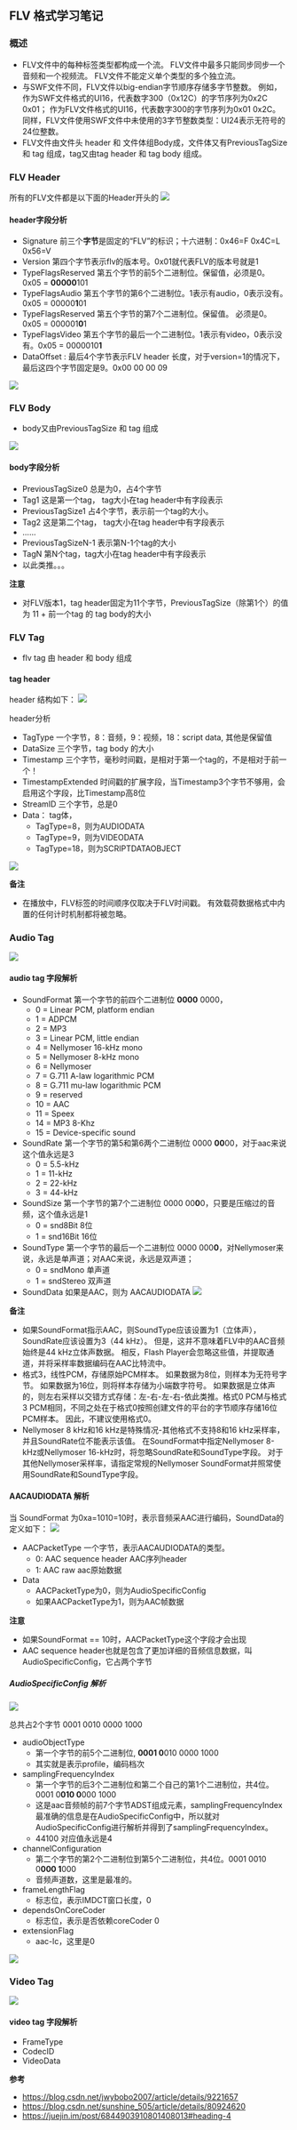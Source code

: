 ## FLV 格式学习笔记
###  概述
* FLV文件中的每种标签类型都构成一个流。 FLV文件中最多只能同步同步一个音频和一个视频流。 FLV文件不能定义单个类型的多个独立流。
* 与SWF文件不同，FLV文件以big-endian字节顺序存储多字节整数。 例如，作为SWF文件格式的UI16，代表数字300（0x12C）的字节序列为0x2C 0x01； 作为FLV文件格式的UI16，代表数字300的字节序列为0x01 0x2C。 同样，FLV文件使用SWF文件中未使用的3字节整数类型：UI24表示无符号的24位整数。
* FLV文件由文件头 header 和 文件体组Body成，文件体又有PreviousTagSize 和 tag 组成，tag又由tag header 和 tag body 组成。

### FLV Header
所有的FLV文件都是以下面的Header开头的
![](resource/FLV/01.png)

#### header字段分析
* Signature 前三个**字节**是固定的“FLV”的标识；十六进制：0x46=F 0x4C=L 0x56=V
* Version 第四个字节表示flv的版本号。0x01就代表FLV的版本号就是1
* TypeFlagsReserved 第五个字节的前5个二进制位。保留值，必须是0。 0x05 = **00000**101
* TypeFlagsAudio 第五个字节的第6个二进制位。1表示有audio，0表示没有。0x05 = 00000**1**01
* TypeFlagsReserved 第五个字节的第7个二进制位。保留值。 必须是0。0x05 = 000001**0**1
* TypeFlagsVideo 第五个字节的最后一个二进制位。1表示有video，0表示没有。0x05 = 0000010**1**
* DataOffset : 最后4个字节表示FLV header 长度，对于version=1的情况下，最后这四个字节固定是9。0x00 00 00 09

![](resource/FLV/02.png)

### FLV Body
* body又由PreviousTagSize 和 tag 组成

![](resource/FLV/03.png)

#### body字段分析
* PreviousTagSize0 总是为0，占4个字节
* Tag1 这是第一个tag， tag大小在tag header中有字段表示
* PreviousTagSize1 占4个字节，表示前一个tag的大小。
* Tag2 这是第二个tag， tag大小在tag header中有字段表示
* ......
* PreviousTagSizeN-1 表示第N-1个tag的大小
* TagN 第N个tag，tag大小在tag header中有字段表示
* 以此类推。。。


**注意**
* 对FLV版本1，tag header固定为11个字节，PreviousTagSize（除第1个）的值为 11 + 前一个tag 的 tag body的大小 

### FLV Tag
* flv tag 由 header 和 body 组成

#### tag header
header 结构如下：
![](resource/FLV/04.png)

header分析
* TagType 一个字节，8：音频，9：视频，18：script data, 其他是保留值
* DataSize 三个字节，tag body 的大小
* Timestamp 三个字节，毫秒时间戳，是相对于第一个tag的，不是相对于前一个！
* TimestampExtended 时间戳的扩展字段，当Timestamp3个字节不够用，会启用这个字段，比Timestamp高8位
* StreamID 三个字节，总是0
* Data： tag体，
    * TagType=8，则为AUDIODATA 
    * TagType=9，则为VIDEODATA 
    * TagType=18，则为SCRIPTDATAOBJECT

![](resource/FLV/05.png)

**备注**
* 在播放中，FLV标签的时间顺序仅取决于FLV时间戳。 有效载荷数据格式中内置的任何计时机制都将被忽略。

### Audio Tag
![](resource/FLV/06.png)

#### audio tag 字段解析
* SoundFormat 第一个字节的前四个二进制位 **0000** 0000，
    * 0 = Linear PCM, platform endian  
    * 1 = ADPCM 
    * 2 = MP3  
    * 3 = Linear PCM, little endian  
    * 4 = Nellymoser 16-kHz mono 
    * 5 = Nellymoser 8-kHz mono  
    * 6 = Nellymoser  
    * 7 = G.711 A-law logarithmic PCM
    * 8 = G.711 mu-law logarithmic PCM 
    * 9 = reserved  
    * 10 = AAC  
    * 11 = Speex  
    * 14 = MP3 8-Khz  
    * 15 = Device-specific sound 
* SoundRate 第一个字节的第5和第6两个二进制位 0000 **00**00，对于aac来说这个值永远是3
    * 0 = 5.5-kHz 
    * 1 = 11-kHz 
    * 2 = 22-kHz 
    * 3 = 44-kHz
* SoundSize 第一个字节的第7个二进制位 0000 00**0**0，只要是压缩过的音频，这个值永远是1
    * 0 = snd8Bit 8位
    * 1 = snd16Bit 16位
* SoundType 第一个字节的最后一个二进制位 0000 000**0**，对Nellymoser来说，永远是单声道；对AAC来说，永远是双声道； 
    * 0 = sndMono 单声道 
    * 1 = sndStereo 双声道
* SoundData 如果是AAC，则为 AACAUDIODATA
![](resource/FLV/07.png)

**备注**
* 如果SoundFormat指示AAC，则SoundType应该设置为1（立体声），SoundRate应该设置为3（44 kHz）。 但是，这并不意味着FLV中的AAC音频始终是44 kHz立体声数据。 相反，Flash Player会忽略这些值，并提取通道，并将采样率数据编码在AAC比特流中。
* 格式3，线性PCM，存储原始PCM样本。 如果数据为8位，则样本为无符号字节。 如果数据为16位，则将样本存储为小端数字符号。 如果数据是立体声的，则左右采样以交错方式存储：左-右-左-右-依此类推。格式0 PCM与格式3 PCM相同，不同之处在于格式0按照创建文件的平台的字节顺序存储16位PCM样本。 因此，不建议使用格式0。
* Nellymoser 8 kHz和16 kHz是特殊情况-其他格式不支持8和16 kHz采样率，并且SoundRate位不能表示该值。 在SoundFormat中指定Nellymoser 8-kHz或Nellymoser 16-kHz时，将忽略SoundRate和SoundType字段。 对于其他Nellymoser采样率，请指定常规的Nellymoser SoundFormat并照常使用SoundRate和SoundType字段。

#### AACAUDIODATA 解析
当 SoundFormat 为0xa=1010=10时，表示音频采AAC进行编码，SoundData的定义如下：
![](resource/FLV/08.png)

* AACPacketType 一个字节，表示AACAUDIODATA的类型。
    * 0: AAC sequence header AAC序列header
    * 1: AAC raw aac原始数据
* Data 
    * AACPacketType为0，则为AudioSpecificConfig 
    * 如果AACPacketType为1，则为AAC帧数据

**注意**
* 如果SoundFormat == 10时，AACPacketType这个字段才会出现
* AAC sequence header也就是包含了更加详细的音频信息数据，叫AudioSpecificConfig，它占两个字节

##### AudioSpecificConfig 解析
![](resource/FLV/09.png)

总共占2个字节 0001 0010 0000 1000
* audioObjectType 
    * 第一个字节的前5个二进制位,  **0001 0**010 0000 1000
    * 其实就是表示profile，编码档次
* samplingFrequencyIndex 
    * 第一个字节的后3个二进制位和第二个自己的第1个二进制位，共4位。0001 0**010 0**000 1000
    * 这是aac音频帧的前7个字节ADST组成元素，samplingFrequencyIndex最准确的信息是在AudioSpecificConfig中，所以就对AudioSpecificConfig进行解析并得到了samplingFrequencyIndex。
    * 44100 对应值永远是4
* channelConfiguration 
    * 第二个字节的第2个二进制位到第5个二进制位，共4位。0001 0010 0**000 1**000
    * 音频声道数，这里是最准的。
* frameLengthFlag 
    * 标志位，表示IMDCT窗口长度，0
* dependsOnCoreCoder
    * 标志位，表示是否依赖coreCoder 0
* extensionFlag
    * aac-lc，这里是0

![](resource/FLV/10.png)

### Video Tag
![](resource/FLV/11.png)

#### video tag 字段解析
* FrameType
* CodecID
* VideoData







**参考**
* https://blog.csdn.net/jwybobo2007/article/details/9221657
* https://blog.csdn.net/sunshine_505/article/details/80924620
* https://juejin.im/post/6844903910801408013#heading-4
